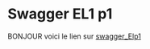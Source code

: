# Swagger EL1 p1
BONJOUR 
voici le lien sur [swagger_Elp1](https://github.com/mirado447/Swagger-STD21081/blob/main/TD1.yaml)
